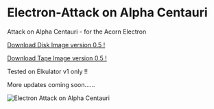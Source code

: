 # Electron-Attack on Alpha Centauri

Attack on Alpha Centauri - for the Acorn Electron

[Download Disk Image version 0.5 !](https://github.com/Snuggsy187/Electron-Attack-on-Alpha-Centauri/raw/main/Releases/Attack-E-v.0.5.ssd)

[Download Tape Image version 0.5 !](https://github.com/Snuggsy187/Electron-Attack-on-Alpha-Centauri/raw/main/Releases/Attack-E-v.0.5.uef)

Tested on Elkulator v1 only !!

More updates coming soon......

![Electron Attack on Alpha Centauri](https://github.com/Snuggsy187/Electron-Attack-on-Alpha-Centauri/blob/main/png/ElkAttack1.png)
